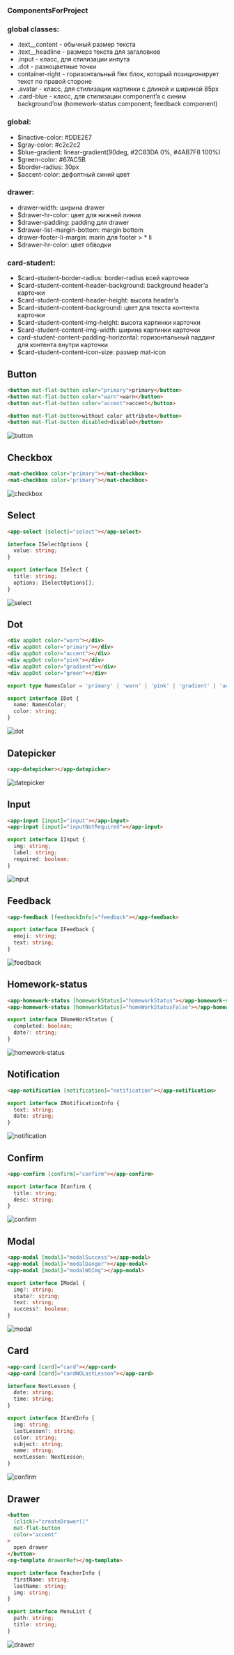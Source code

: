 ### ComponentsForProject
<h3>global classes: </h3>
<ul>
    <li>.text__content - обычный размер текста</li>
    <li>.text__headline - размерз текста для загаловков</li>
    <li>.input - класс, для стилизации инпута</li>
    <li>.dot - разноцветные точки</li>
    <li>container-right - горизонтальный flex блок, который позиционирует текст по правой стороне </li>
    <li>.avatar - класс, для стилизации картинки с длиной и шириной 85px</li>
    <li>.card-blue - класс, для стилизации component’a с синим background’ом (homework-status component; feedback component)</li>
</ul>

<h3>global: </h3>
<ul>
    <li>$inactive-color: #DDE2E7</li>
    <li>$gray-color: #c2c2c2</li>
    <li>$blue-gradient: linear-gradient(90deg, #2C83DA 0%, #4AB7F8 100%)</li>
    <li>$green-color: #67AC5B</li>
    <li>$border-radius: 30px</li>
    <li>$accent-color: дефолтный синий цвет</li>
</ul>

<h3>drawer: </h3>
<ul>
    <li>drawer-width: ширина drawer</li>
    <li>$drawer-hr-color: цвет для нижней линии</li>
    <li>$drawer-padding: padding для drawer</li>
    <li>$drawer-list-margin-bottom: margin bottom</li>
    <li>drawer-footer-li-margin: marin для footer > * li</li>
    <li>$drawer-hr-color: цвет обводки</li>
</ul>

<h3>card-student:</h3>
<ul>
    <li>$card-student-border-radius:  border-radius всей карточки</li>
    <li>$card-student-content-header-background: background header’а карточки</li>
    <li>$card-student-content-header-height: высота header’a</li>
    <li>$card-student-content-background: цвет для текста контента карточки</li>
    <li>$card-student-content-img-height: высота картинки карточки</li>
    <li>$card-student-content-img-width:  ширина картинки карточки</li>
    <li>card-student-content-padding-horizontal: горизонтальный паддинг для контента внутри карточки</li>
    <li>$card-student-content-icon-size: размер mat-icon</li>
</ul>

## Button
~~~html
<button mat-flat-button color="primary">primary</button>
<button mat-flat-button color="warn">warn</button>
<button mat-flat-button color="accent">accent</button>

<button mat-flat-button>without color attribute</button>
<button mat-flat-button disabled>disabled</button>
~~~
![button](demo/button.png)

## Checkbox
~~~html
<mat-checkbox color="primary"></mat-checkbox>
<mat-checkbox color="primary"></mat-checkbox>
~~~
![checkbox](demo/checkbox.png)

## Select
~~~html
<app-select [select]="select"></app-select>
~~~
~~~ts
interface ISelectOptions {
  value: string;
}

export interface ISelect {
  title: string;
  options: ISelectOptions[];
}
~~~
![select](./demo/select.png)

## Dot
~~~html
<div appDot color="warn"></div>
<div appDot color="primary"></div>
<div appDot color="accent"></div>
<div appDot color="pink"></div>
<div appDot color="gradient"></div>
<div appDot color="green"></div>
~~~
~~~ts
export type NamesColor = 'primary' | 'warn' | 'pink' | 'gradient' | 'accent' | 'green';

export interface IDot {
  name: NamesColor;
  color: string;
}
~~~
![dot](demo/dot.png)

## Datepicker
~~~html
<app-datepicker></app-datepicker>
~~~
![datepicker](demo/datepicker.png)

## Input
~~~html
<app-input [input]="input"></app-input>
<app-input [input]="inputNotRequired"></app-input>
~~~
~~~ts
export interface IInput {
  img: string;
  label: string;
  required: boolean;
}
~~~
![input](./demo/input.png)

## Feedback
~~~html
<app-feedback [feedbackInfo]="feedback"></app-feedback>
~~~
~~~ts
export interface IFeedback {
  emoji: string;
  text: string;
}
~~~
![feedback](demo/feedback.png)

## Homework-status
~~~html
<app-homework-status [homeworkStatus]="homeworkStatus"></app-homework-status>
<app-homework-status [homeworkStatus]="homeWorkStatusFalse"></app-homework-status>
~~~
~~~ts
export interface IHomeWorkStatus {
  completed: boolean;
  date?: string;
}
~~~
![homework-status](demo/homework-status.png)

## Notification
~~~html
<app-notification [notification]="notification"></app-notification>
~~~
~~~ts
export interface INotificationInfo {
  text: string;
  date: string;
}
~~~
![notification](demo/notification.png)

## Confirm
~~~html
<app-confirm [confirm]="confirm"></app-confirm>
~~~
~~~ts
export interface IConfirm {
  title: string;
  desc: string;
}
~~~
![confirm](demo/confirm.png)

## Modal
~~~html
<app-modal [modal]="modalSuccess"></app-modal>
<app-modal [modal]="modalDanger"></app-modal>
<app-modal [modal]="modalWOImg"></app-modal>
~~~
~~~ts
export interface IModal {
  img?: string;
  state?: string;
  text: string;
  success?: boolean;
}
~~~
![modal](demo/modal.png)

## Card
~~~html
<app-card [card]="card"></app-card>
<app-card [card]="cardWOLastLesson"></app-card>
~~~
~~~ts
interface NextLesson {
  date: string;
  time: string;
}

export interface ICardInfo {
  img: string;
  lastLesson?: string;
  color: string;
  subject: string;
  name: string;
  nextLesson: NextLesson;
}
~~~
![confirm](demo/card.png)

## Drawer
~~~html
<button
  (click)="createDrawer()"
  mat-flat-button
  color="accent"
>
  open drawer
</button>
<ng-template drawerRef></ng-template>
~~~
~~~ts
export interface TeacherInfo {
  firstName: string;
  lastName: string;
  img: string;
}

export interface MenuList {
  path: string;
  title: string;
}
~~~
![drawer](demo/drawer.png)
